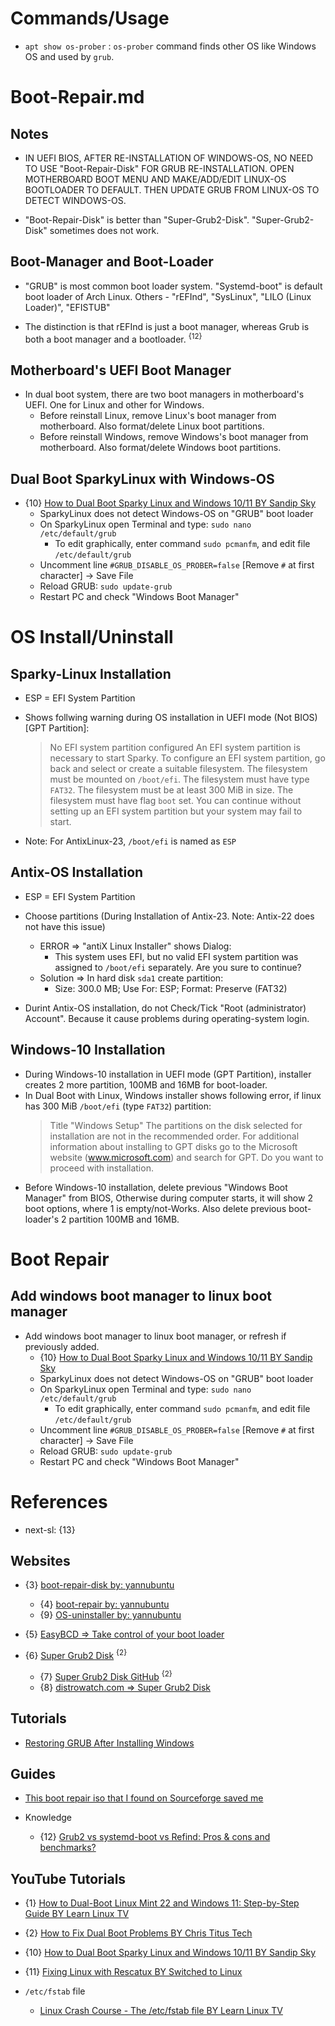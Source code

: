 # Commands/Usage

* `apt show os-prober` : `os-prober` command finds other OS like Windows OS and used by `grub`.

# Boot-Repair.md

## Notes

* IN UEFI BIOS, AFTER RE-INSTALLATION OF WINDOWS-OS, NO NEED TO USE "Boot-Repair-Disk" FOR GRUB RE-INSTALLATION. OPEN MOTHERBOARD BOOT MENU AND MAKE/ADD/EDIT LINUX-OS BOOTLOADER TO DEFAULT. THEN UPDATE GRUB FROM LINUX-OS TO DETECT WINDOWS-OS.

* "Boot-Repair-Disk" is better than "Super-Grub2-Disk". "Super-Grub2-Disk" sometimes does not work.

## Boot-Manager and Boot-Loader

* "GRUB" is most common boot loader system. "Systemd-boot" is default boot loader of Arch Linux. Others - "rEFInd", "SysLinux", "LILO (Linux Loader)", "EFISTUB"

* The distinction is that rEFInd is just a boot manager, whereas Grub is both a boot manager and a bootloader. <sup>{12}</sup>

## Motherboard's UEFI Boot Manager

* In dual boot system, there are two boot managers in motherboard's UEFI. One for Linux and other for Windows.
  * Before reinstall Linux, remove Linux's boot manager from motherboard. Also format/delete Linux boot partitions.
  * Before reinstall Windows, remove Windows's boot manager from motherboard. Also format/delete Windows boot partitions.

## Dual Boot SparkyLinux with Windows-OS

* {10} [How to Dual Boot Sparky Linux and Windows 10/11 BY Sandip Sky](https://www.youtube.com/watch?v=HYEU2KB5sTE)
  * SparkyLinux does not detect Windows-OS on "GRUB" boot loader
  * On SparkyLinux open Terminal and type: `sudo nano /etc/default/grub`
    * To edit graphically, enter command `sudo pcmanfm`, and edit file `/etc/default/grub`
  * Uncomment line `#GRUB_DISABLE_OS_PROBER=false` [Remove `#` at first character] -> Save File
  * Reload GRUB: `sudo update-grub`
  * Restart PC and check "Windows Boot Manager"

# OS Install/Uninstall

## Sparky-Linux Installation

* ESP = EFI System Partition
* Shows follwing warning during OS installation in UEFI mode (Not BIOS) [GPT Partition]:
  > No EFI system partition configured
  > An EFI system partition is necessary to start Sparky.
  > To configure an EFI system partition, go back and select or create a suitable filesystem. The filesystem must be mounted on `/boot/efi`. The filesystem must have type `FAT32`. The filesystem must be at least 300 MiB in size. The filesystem must have flag `boot` set.
  > You can continue without setting up an EFI system partition but your system may fail to start.
  
* Note: For AntixLinux-23, `/boot/efi` is named as `ESP`

## Antix-OS Installation

* ESP = EFI System Partition
* Choose partitions (During Installation of Antix-23. Note: Antix-22 does not have this issue)
  * ERROR => "antiX Linux Installer" shows Dialog:
    * This system uses EFI, but no valid EFI system partition was assigned to `/boot/efi` separately. Are you sure to continue?
  * Solution => In hard disk `sda1` create partition:
    * Size: 300.0 MB; Use For: ESP; Format: Preserve (FAT32)

* Durint Antix-OS installation, do not Check/Tick "Root (administrator) Account". Because it cause problems during operating-system login.

## Windows-10 Installation

* During Windows-10 installation in UEFI mode (GPT Partition), installer creates 2 more partition, 100MB and 16MB for boot-loader.
* In Dual Boot with Linux, Windows installer shows following error, if linux has 300 MiB `/boot/efi` (type `FAT32`) partition:
  > Title "Windows Setup"
  > The partitions on the disk selected for installation are not in the recommended order. For additional information about installing to GPT disks go to the Microsoft website (www.microsoft.com) and search for GPT.
  > Do you want to proceed with installation.
* Before Windows-10 installation, delete previous "Windows Boot Manager" from BIOS, Otherwise during computer starts, it will show 2 boot options, where 1 is empty/not-Works. Also delete previous boot-loader's 2 partition 100MB and 16MB.

# Boot Repair

## Add windows boot manager to linux boot manager

* Add windows boot manager to linux boot manager, or refresh if previously added.
  * {10} [How to Dual Boot Sparky Linux and Windows 10/11 BY Sandip Sky](https://www.youtube.com/watch?v=HYEU2KB5sTE)
  * SparkyLinux does not detect Windows-OS on "GRUB" boot loader
  * On SparkyLinux open Terminal and type: `sudo nano /etc/default/grub`
    * To edit graphically, enter command `sudo pcmanfm`, and edit file `/etc/default/grub`
  * Uncomment line `#GRUB_DISABLE_OS_PROBER=false` [Remove `#` at first character] -> Save File
  * Reload GRUB: `sudo update-grub`
  * Restart PC and check "Windows Boot Manager"

# References

* next-sl: {13}

## Websites

* {3} [boot-repair-disk by: yannubuntu](https://sourceforge.net/projects/boot-repair-cd/)
  * {4} [boot-repair by: yannubuntu](https://sourceforge.net/projects/boot-repair/)
  * {9} [OS-uninstaller by: yannubuntu](https://sourceforge.net/projects/os-uninstaller/)

* {5} [EasyBCD => Take control of your boot loader](https://neosmart.net/EasyBCD/)

* {6} [Super Grub2 Disk](https://www.supergrubdisk.org/super-grub2-disk/) <sup>{2}</sup>
  * {7} [Super Grub2 Disk GitHub](https://github.com/supergrub/supergrub) <sup>{2}</sup>
  * {8} [distrowatch.com => Super Grub2 Disk](https://distrowatch.com/table.php?distribution=supergrub)

## Tutorials

* [Restoring GRUB After Installing Windows](https://www.cybrary.it/blog/restoring-grub-installing-windows)

## Guides
  
* [This boot repair iso that I found on Sourceforge saved me](https://www.reddit.com/r/linuxmint/comments/193egjj/this_boot_repair_iso_that_i_found_on_sourceforge/?rdt=48191)

* Knowledge
  * {12} [Grub2 vs systemd-boot vs Refind: Pros & cons and benchmarks?](https://www.reddit.com/r/linuxquestions/comments/tjui2x/grub2_vs_systemdboot_vs_refind_pros_cons_and/)

## YouTube Tutorials

* {1} [How to Dual-Boot Linux Mint 22 and Windows 11: Step-by-Step Guide BY Learn Linux TV](https://www.youtube.com/watch?v=Nn7CPlUpflk)
* {2} [How to Fix Dual Boot Problems BY Chris Titus Tech](https://www.youtube.com/watch?v=gEB6JEYZekE)
* {10} [How to Dual Boot Sparky Linux and Windows 10/11 BY Sandip Sky](https://www.youtube.com/watch?v=HYEU2KB5sTE)
* {11} [Fixing Linux with Rescatux BY Switched to Linux](https://www.youtube.com/watch?v=vqlgAVyRaqs)

* `/etc/fstab` file
  * [Linux Crash Course - The /etc/fstab file BY Learn Linux TV](https://www.youtube.com/watch?v=A7xH74o6kY0)
